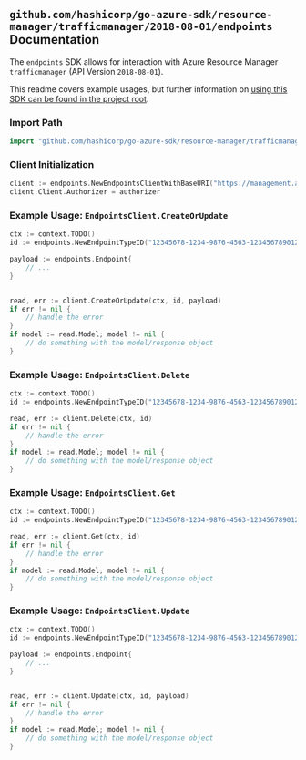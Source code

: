 
## `github.com/hashicorp/go-azure-sdk/resource-manager/trafficmanager/2018-08-01/endpoints` Documentation

The `endpoints` SDK allows for interaction with Azure Resource Manager `trafficmanager` (API Version `2018-08-01`).

This readme covers example usages, but further information on [using this SDK can be found in the project root](https://github.com/hashicorp/go-azure-sdk/tree/main/docs).

### Import Path

```go
import "github.com/hashicorp/go-azure-sdk/resource-manager/trafficmanager/2018-08-01/endpoints"
```


### Client Initialization

```go
client := endpoints.NewEndpointsClientWithBaseURI("https://management.azure.com")
client.Client.Authorizer = authorizer
```


### Example Usage: `EndpointsClient.CreateOrUpdate`

```go
ctx := context.TODO()
id := endpoints.NewEndpointTypeID("12345678-1234-9876-4563-123456789012", "example-resource-group", "trafficManagerProfileValue", "AzureEndpoints", "endpointValue")

payload := endpoints.Endpoint{
	// ...
}


read, err := client.CreateOrUpdate(ctx, id, payload)
if err != nil {
	// handle the error
}
if model := read.Model; model != nil {
	// do something with the model/response object
}
```


### Example Usage: `EndpointsClient.Delete`

```go
ctx := context.TODO()
id := endpoints.NewEndpointTypeID("12345678-1234-9876-4563-123456789012", "example-resource-group", "trafficManagerProfileValue", "AzureEndpoints", "endpointValue")

read, err := client.Delete(ctx, id)
if err != nil {
	// handle the error
}
if model := read.Model; model != nil {
	// do something with the model/response object
}
```


### Example Usage: `EndpointsClient.Get`

```go
ctx := context.TODO()
id := endpoints.NewEndpointTypeID("12345678-1234-9876-4563-123456789012", "example-resource-group", "trafficManagerProfileValue", "AzureEndpoints", "endpointValue")

read, err := client.Get(ctx, id)
if err != nil {
	// handle the error
}
if model := read.Model; model != nil {
	// do something with the model/response object
}
```


### Example Usage: `EndpointsClient.Update`

```go
ctx := context.TODO()
id := endpoints.NewEndpointTypeID("12345678-1234-9876-4563-123456789012", "example-resource-group", "trafficManagerProfileValue", "AzureEndpoints", "endpointValue")

payload := endpoints.Endpoint{
	// ...
}


read, err := client.Update(ctx, id, payload)
if err != nil {
	// handle the error
}
if model := read.Model; model != nil {
	// do something with the model/response object
}
```
